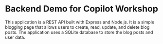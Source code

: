 # Backend Demo for Copilot Workshop

This application is a REST API built with Express and Node.js. It is a simple blogging page that allows users to create, read, update, and delete blog posts. The application uses a SQLite database to store the blog posts and user data.